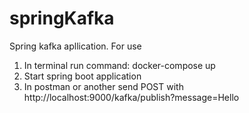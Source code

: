 # springKafka
Spring kafka apllication.
For use
1. In terminal run command: docker-compose up
2. Start spring boot application
3. In postman or another send POST with http://localhost:9000/kafka/publish?message=Hello
